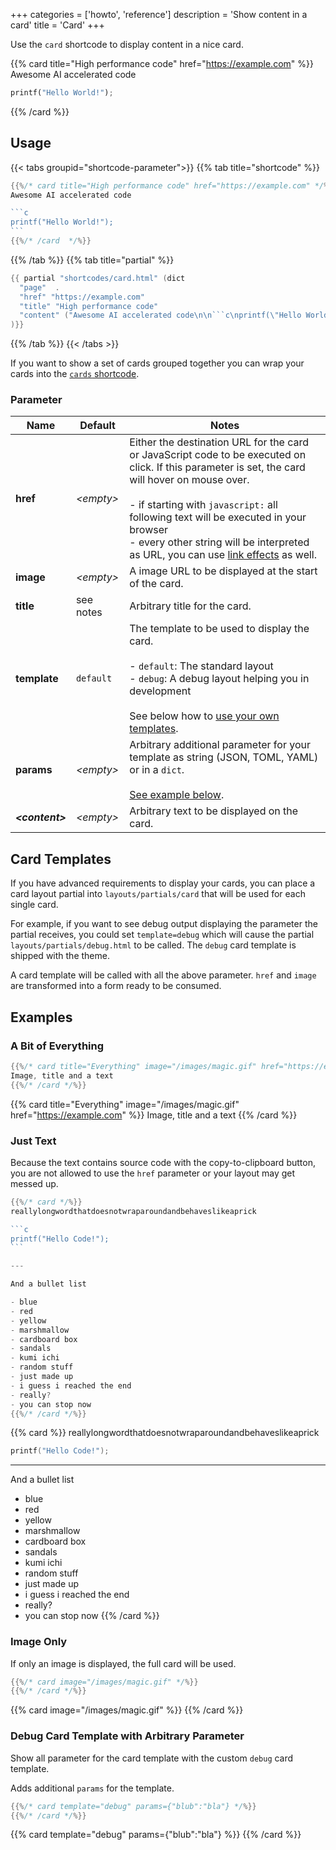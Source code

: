 +++
categories = ['howto', 'reference']
description = 'Show content in a card'
title = 'Card'
+++

Use the `card` shortcode to display content in a nice card.

{{% card title="High performance code" href="https://example.com" %}}
Awesome AI accelerated code

```python
printf("Hello World!");
```
{{% /card %}}

## Usage

{{< tabs groupid="shortcode-parameter">}}
{{% tab title="shortcode" %}}

````go
{{%/* card title="High performance code" href="https://example.com" */%}}
Awesome AI accelerated code

```c
printf("Hello World!");
```
{{%/* /card  */%}}
````

{{% /tab %}}
{{% tab title="partial" %}}

````go
{{ partial "shortcodes/card.html" (dict
  "page"  .
  "href" "https://example.com"
  "title" "High performance code"
  "content" ("Awesome AI accelerated code\n\n```c\nprintf(\"Hello World!\")\n```" | .RenderString)
)}}
````

{{% /tab %}}
{{< /tabs >}}

If you want to show a set of cards grouped together you can wrap your cards into the [`cards` shortcode](shortcodes/cards).

### Parameter

| Name                  | Default         | Notes       |
|-----------------------|-----------------|-------------|
| **href**              | _&lt;empty&gt;_ | Either the destination URL for the card or JavaScript code to be executed on click. If this parameter is set, the card will hover on mouse over.<br><br>- if starting with `javascript:` all following text will be executed in your browser<br>- every other string will be interpreted as URL, you can use [link effects](authoring/markdown#link-effects) as well. |
| **image**             | _&lt;empty&gt;_ | A image URL to be displayed at the start of the card. |
| **title**             | see notes       | Arbitrary title for the card. |
| **template**          | `default`       | The template to be used to display the card. <br><br>- `default`: The standard layout<br>- `debug`: A debug layout helping you in development<br><br>See below how to [use your own templates](#card-templates). |
| **params**            | _&lt;empty&gt;_ | Arbitrary additional parameter for your template as string (JSON, TOML, YAML) or in a `dict`.<br><br>[See example below](#debug-card-template-with-arbitrary-parameter). |
| _**&lt;content&gt;**_ | _&lt;empty&gt;_ | Arbitrary text to be displayed on the card. |

## Card Templates

If you have advanced requirements to display your cards, you can place a card layout partial into `layouts/partials/card` that will be used for each single card.

For example, if you want to see debug output displaying the parameter the partial receives, you could set `template=debug` which will cause the partial `layouts/partials/debug.html` to be called. The `debug` card template is shipped with the theme.

A card template will be called with all the above parameter. `href` and `image` are transformed into a form ready to be consumed.

## Examples

### A Bit of Everything

````go
{{%/* card title="Everything" image="/images/magic.gif" href="https://example.com" */%}}
Image, title and a text
{{%/* /card */%}}
````

{{% card title="Everything" image="/images/magic.gif" href="https://example.com" %}}
Image, title and a text
{{% /card %}}

### Just Text

Because the text contains source code with the copy-to-clipboard button, you are not allowed to use the `href` parameter or your layout may get messed up.

````go
{{%/* card */%}}
reallylongwordthatdoesnotwraparoundandbehaveslikeaprick

```c
printf("Hello Code!");
```

---

And a bullet list

- blue
- red
- yellow
- marshmallow
- cardboard box
- sandals
- kumi ichi
- random stuff
- just made up
- i guess i reached the end
- really?
- you can stop now
{{%/* /card */%}}
````

{{% card %}}
reallylongwordthatdoesnotwraparoundandbehaveslikeaprick

```c
printf("Hello Code!");
```

---

And a bullet list

- blue
- red
- yellow
- marshmallow
- cardboard box
- sandals
- kumi ichi
- random stuff
- just made up
- i guess i reached the end
- really?
- you can stop now
{{% /card %}}

### Image Only

If only an image is displayed, the full card will be used.

````go
{{%/* card image="/images/magic.gif" */%}}
{{%/* /card */%}}
````

{{% card image="/images/magic.gif" %}}
{{% /card %}}

### Debug Card Template with Arbitrary Parameter

Show all parameter for the card template with the custom `debug` card template.

Adds additional `params` for the template.

````go
{{%/* card template="debug" params={"blub":"bla"} */%}}
{{%/* /card */%}}
````

{{% card template="debug" params={"blub":"bla"} %}}
{{% /card %}}
